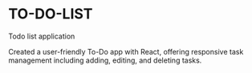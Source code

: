 # TO-DO-LIST
Todo list application

Created a user-friendly To-Do app with React, offering responsive task
management including adding, editing, and deleting tasks.
